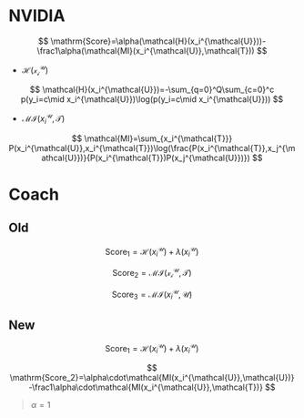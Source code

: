 # NVIDIA

$$
\mathrm{Score}=\alpha(\mathcal{H}(x_i^{\mathcal{U}}))-\frac1\alpha(\mathcal{MI}(x_i^{\mathcal{U}},\mathcal{T}))
$$

- $\mathcal{H(x_i^{\mathcal{U}})}$

$$
\mathcal{H}(x_i^{\mathcal{U}})=-\sum_{q=0}^Q\sum_{c=0}^c p(y_i=c\mid x_i^{\mathcal{U}})\log(p(y_i=c\mid x_i^{\mathcal{U}}))
$$



- $\mathcal{MI}(x_i^{\mathcal{U}},\mathcal{T})$

$$
\mathcal{MI}=\sum_{x_i^{\mathcal{T}}} P(x_i^{\mathcal{U}},x_i^{\mathcal{T}})\log(\frac{P(x_i^{\mathcal{T}},x_j^{\mathcal{U}})}{P(x_i^{\mathcal{T}})P(x_j^{\mathcal{U}})})
$$

# Coach

## Old

$$
\mathrm{Score_1}=\mathcal{H}(x_i^{\mathcal{U}})+\lambda(x_i^{\mathcal{U}})
$$

$$
\mathrm{Score_2}=\mathcal{MI(x_i^{\mathcal{U}},\mathcal{T})}
$$

$$
\mathrm{Score_3}=\mathcal{MI}(x_i^{\mathcal{U}},\mathcal{U})
$$











## New

$$
\mathrm{Score_1}=\mathcal{H}(x_i^{\mathcal{U}})+\lambda(x_i^{\mathcal{U}})
$$

$$
\mathrm{Score_2}=\alpha\cdot\mathcal{MI(x_i^{\mathcal{U}},\mathcal{U})}-\frac1\alpha\cdot\mathcal{MI(x_i^{\mathcal{U}},\mathcal{T})}
$$

> $\alpha=1$








